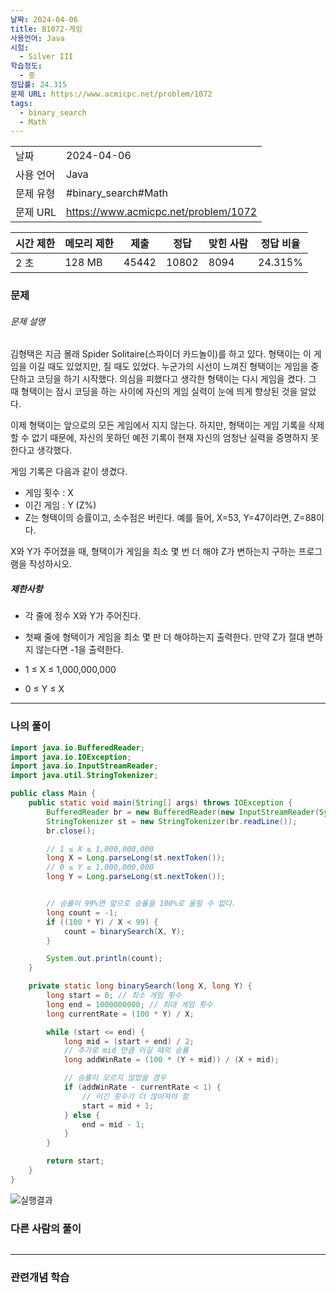 ```yaml
---
날짜: 2024-04-06
title: B1072-게임
사용언어: Java
시험:
  - Silver III
학습정도:
  - 중
정답률: 24.315
문제 URL: https://www.acmicpc.net/problem/1072
tags:
  - binary_search
  - Math
---
```


|           |                                      |
| --------- | ------------------------------------ |
| 날짜      | 2024-04-06                           |
| 사용 언어 | Java                                 |
| 문제 유형 | #binary_search#Math                  |
| 문제 URL  | https://www.acmicpc.net/problem/1072 |

| 시간 제한 | 메모리 제한 | 제출    | 정답    | 맞힌 사람 | 정답 비율   |
| ----- | ------ | ----- | ----- | ----- | ------- |
| 2 초   | 128 MB | 45442 | 10802 | 8094  | 24.315% |

### 문제

###### 문제 설명
김형택은 지금 몰래 Spider Solitaire(스파이더 카드놀이)를 하고 있다. 형택이는 이 게임을 이길 때도 있었지만, 질 때도 있었다. 누군가의 시선이 느껴진 형택이는 게임을 중단하고 코딩을 하기 시작했다. 의심을 피했다고 생각한 형택이는 다시 게임을 켰다. 그 때 형택이는 잠시 코딩을 하는 사이에 자신의 게임 실력이 눈에 띄게 향상된 것을 알았다.

이제 형택이는 앞으로의 모든 게임에서 지지 않는다. 하지만, 형택이는 게임 기록을 삭제 할 수 없기 때문에, 자신의 못하던 예전 기록이 현재 자신의 엄청난 실력을 증명하지 못한다고 생각했다.

게임 기록은 다음과 같이 생겼다.

- 게임 횟수 : X
- 이긴 게임 : Y (Z%)
- Z는 형택이의 승률이고, 소수점은 버린다. 예를 들어, X=53, Y=47이라면, Z=88이다.

X와 Y가 주어졌을 때, 형택이가 게임을 최소 몇 번 더 해야 Z가 변하는지 구하는 프로그램을 작성하시오.

##### 제한사항
- 각 줄에 정수 X와 Y가 주어진다.

- 첫째 줄에 형택이가 게임을 최소 몇 판 더 해야하는지 출력한다. 만약 Z가 절대 변하지 않는다면 -1을 출력한다.

- 1 ≤ X ≤ 1,000,000,000
- 0 ≤ Y ≤ X

---

### 나의 풀이

```java
import java.io.BufferedReader;
import java.io.IOException;
import java.io.InputStreamReader;
import java.util.StringTokenizer;

public class Main {
    public static void main(String[] args) throws IOException {
        BufferedReader br = new BufferedReader(new InputStreamReader(System.in));
        StringTokenizer st = new StringTokenizer(br.readLine());
        br.close();

        // 1 ≤ X ≤ 1,000,000,000
        long X = Long.parseLong(st.nextToken());
        // 0 ≤ Y ≤ 1,000,000,000
        long Y = Long.parseLong(st.nextToken());


        // 승률이 99%면 앞으로 승률을 100%로 올릴 수 없다.
        long count = -1;
        if ((100 * Y) / X < 99) {
            count = binarySearch(X, Y);
        }

        System.out.println(count);
    }

    private static long binarySearch(long X, long Y) {
        long start = 0; // 최소 게임 횟수
        long end = 1000000000; // 최대 게임 횟수
        long currentRate = (100 * Y) / X;

        while (start <= end) {
            long mid = (start + end) / 2;
            // 추가로 mid 만큼 이길 때의 승률
            long addWinRate = (100 * (Y + mid)) / (X + mid);

            // 승률이 오르지 않았을 경우
            if (addWinRate - currentRate < 1) {
                // 이긴 횟수가 더 많아져야 함
                start = mid + 1;
            } else {
                end = mid - 1;
            }
        }

        return start;
    }
}
```

![실행결과](/assets/CodingTest/B1072.png)
### 다른 사람의 풀이

```java

```

---
### 관련개념 학습
